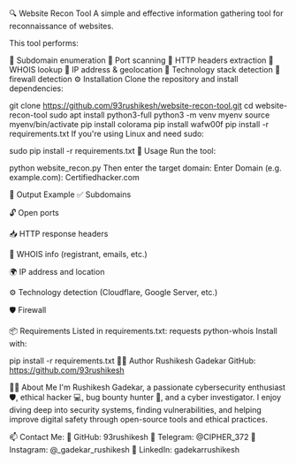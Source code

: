 🔍 Website Recon Tool
A simple and effective information gathering tool for reconnaissance of websites.

This tool performs:

🔸 Subdomain enumeration
🔸 Port scanning
🔸 HTTP headers extraction
🔸 WHOIS lookup
🔸 IP address & geolocation
🔸 Technology stack detection
🔸 firewall detection
⚙️ Installation
Clone the repository and install dependencies:

git clone https://github.com/93rushikesh/website-recon-tool.git
cd website-recon-tool
sudo apt install python3-full
python3 -m venv myenv
source myenv/bin/activate
pip install colorama
pip install wafw00f
pip install -r requirements.txt
If you're using Linux and need sudo:

sudo pip install -r requirements.txt
🚀 Usage
Run the tool:

python website_recon.py
Then enter the target domain: Enter Domain (e.g. example.com): Certifiedhacker.com

🧾 Output Example
✅ Subdomains

🔓 Open ports

📥 HTTP response headers

🧾 WHOIS info (registrant, emails, etc.)

🌍 IP address and location

⚙️ Technology detection (Cloudflare, Google Server, etc.)

🛡️ Firewall

📦 Requirements Listed in requirements.txt: requests python-whois Install with:

pip install -r requirements.txt
👨‍💻 Author
Rushikesh Gadekar
GitHub: https://github.com/93rushikesh

🙋‍♂️ About Me
I'm Rushikesh Gadekar, a passionate cybersecurity enthusiast 🛡️, ethical hacker 💻, bug bounty hunter 🐞, and a cyber investigator.
I enjoy diving deep into security systems, finding vulnerabilities, and helping improve digital safety through open-source tools and ethical practices.

📫 Contact Me:
🐙 GitHub: 93rushikesh
💬 Telegram: @CIPHER_372
📸 Instagram: @_gadekar_rushikesh
🔗 LinkedIn: gadekarrushikesh
